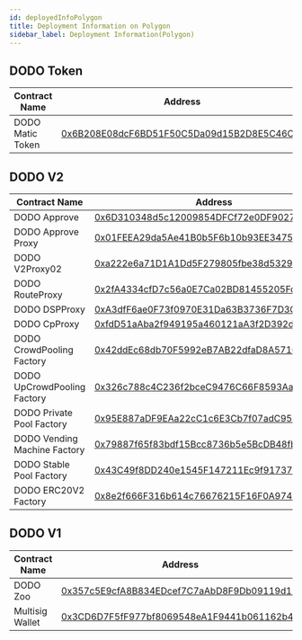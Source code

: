 ```yaml
---
id: deployedInfoPolygon
title: Deployment Information on Polygon 
sidebar_label: Deployment Information(Polygon)
---
```


## DODO Token

| Contract Name               | Address                                                                                                              |
| -------------------------   | -------------------------------------------------------------------------------------------------------------------- |
| DODO Matic Token            | [0x6B208E08dcF6BD51F50C5Da09d15B2D8E5C46Cf2](https://polygonscan.com/address/0x6B208E08dcF6BD51F50C5Da09d15B2D8E5C46Cf2) |

## DODO V2

| Contract Name                  | Address                                                                                                               |
| ------------------------------ | --------------------------------------------------------------------------------------------------------------------- |
| DODO Approve                   | [0x6D310348d5c12009854DFCf72e0DF9027e8cb4f4](https://polygonscan.com/address/0x6D310348d5c12009854DFCf72e0DF9027e8cb4f4) |
| DODO Approve Proxy             | [0x01FEEA29da5Ae41B0b5F6b10b93EE34752eF80d7](https://polygonscan.com/address/0x01FEEA29da5Ae41B0b5F6b10b93EE34752eF80d7) |
| DODO V2Proxy02                 | [0xa222e6a71D1A1Dd5F279805fbe38d5329C1d0e70](https://polygonscan.com/address/0xa222e6a71D1A1Dd5F279805fbe38d5329C1d0e70) |
| DODO RouteProxy                | [0x2fA4334cfD7c56a0E7Ca02BD81455205FcBDc5E9](https://polygonscan.com/address/0x2fA4334cfD7c56a0E7Ca02BD81455205FcBDc5E9) |
| DODO DSPProxy                  | [0xA3dfF6ae0F73f0970E31Da63B3736F7D3CEF683e](https://polygonscan.com/address/0xA3dfF6ae0F73f0970E31Da63B3736F7D3CEF683e) |
| DODO CpProxy                   | [0xfdD51aAba2f949195a460121aA3f2D392d2524A9](https://polygonscan.com/address/0xfdD51aAba2f949195a460121aA3f2D392d2524A9) |
| DODO CrowdPooling Factory      | [0x42ddEc68db70F5992eB7AB22dfaD8A57109841C9](https://polygonscan.com/address/0x42ddEc68db70F5992eB7AB22dfaD8A57109841C9) |
| DODO UpCrowdPooling Factory    | [0x326c788c4C236f2bceC9476C66F8593Aa31be4Fc](https://polygonscan.com/address/0x326c788c4C236f2bceC9476C66F8593Aa31be4Fc) |
| DODO Private Pool Factory      | [0x95E887aDF9EAa22cC1c6E3Cb7f07adC95b4b25a8](https://polygonscan.com/address/0x95E887aDF9EAa22cC1c6E3Cb7f07adC95b4b25a8) |
| DODO Vending Machine Factory   | [0x79887f65f83bdf15Bcc8736b5e5BcDB48fb8fE13](https://polygonscan.com/address/0x79887f65f83bdf15Bcc8736b5e5BcDB48fb8fE13) |
| DODO Stable Pool Factory       | [0x43C49f8DD240e1545F147211Ec9f917376Ac1e87](https://polygonscan.com/address/0x43C49f8DD240e1545F147211Ec9f917376Ac1e87) |
| DODO ERC20V2 Factory           | [0x8e2f666F316b614c76676215F16F0A9746f96a90](https://polygonscan.com/address/0x8e2f666F316b614c76676215F16F0A9746f96a90) |


## DODO V1

| Contract Name                  | Address                                                                                                               |
| ------------------------------ | --------------------------------------------------------------------------------------------------------------------  |
| DODO Zoo                       | [0x357c5E9cfA8B834EDcef7C7aAbD8F9Db09119d11](https://polygonscan.com/address/0x357c5E9cfA8B834EDcef7C7aAbD8F9Db09119d11) |
| Multisig Wallet                | [0x3CD6D7F5fF977bf8069548eA1F9441b061162b42](https://polygonscan.com/address/0x3CD6D7F5fF977bf8069548eA1F9441b061162b42) |

